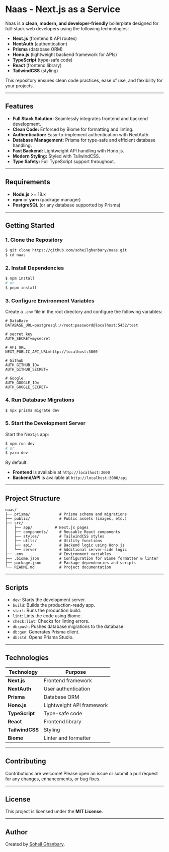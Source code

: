 # Naas - Next.js as a Service

Naas is a **clean, modern, and developer-friendly** boilerplate designed for full-stack web developers using the following technologies:

- **Next.js** (frontend & API routes)
- **NextAuth** (authentication)
- **Prisma** (database ORM)
- **Hono.js** (lightweight backend framework for APIs)
- **TypeScript** (type-safe code)
- **React** (frontend library)
- **TailwindCSS** (styling)

This repository ensures clean code practices, ease of use, and flexibility for your projects.

---

## Features

- **Full Stack Solution:** Seamlessly integrates frontend and backend development.
- **Clean Code:** Enforced by Biome for formatting and linting.
- **Authentication:** Easy-to-implement authentication with NextAuth.
- **Database Management:** Prisma for type-safe and efficient database handling.
- **Fast Backend:** Lightweight API handling with Hono.js.
- **Modern Styling:** Styled with TailwindCSS.
- **Type Safety:** Full TypeScript support throughout.

---

## Requirements

- **Node.js** >= 18.x
- **npm** or **yarn** (package manager)
- **PostgreSQL** (or any database supported by Prisma)

---

## Getting Started

### 1. Clone the Repository

```bash
$ git clone https://github.com/soheilghanbary/naas.git
$ cd naas
```

### 2. Install Dependencies

```bash
$ npm install
# or
$ pnpm install
```

### 3. Configure Environment Variables

Create a `.env` file in the root directory and configure the following variables:

```env
# DataBase
DATABASE_URL=postgresql://root:password@localhost:5432/test

# secret key
AUTH_SECRET=mysecret

# API URL
NEXT_PUBLIC_API_URL=http://localhost:3000

# Github
AUTH_GITHUB_ID=
AUTH_GITHUB_SECRET=

# Google
AUTH_GOOGLE_ID=
AUTH_GOOGLE_SECRET=
```

### 4. Run Database Migrations

```bash
$ npx prisma migrate dev
```

### 5. Start the Development Server

Start the Next.js app:

```bash
$ npm run dev
# or
$ yarn dev
```

By default:

- **Frontend** is available at `http://localhost:3000`
- **Backend/API** is available at `http://localhost:3000/api`

---

## Project Structure

```
naas/
├── prisma/             # Prisma schema and migrations
├── public/             # Public assets (images, etc.)
├── src/
│   ├── app/          # Next.js pages
│   ├── components/     # Reusable React components
│   ├── styles/         # TailwindCSS styles
│   ├── utils/          # Utility functions
│   ├── api/            # Backend logic using Hono.js
│   └── server          # Additional server-side logic
├── .env                # Environment variables
├── .biome.json         # Configuration for Biome formatter & linter
├── package.json        # Package dependencies and scripts
└── README.md           # Project documentation
```

---

## Scripts

- `dev`: Starts the development server.
- `build`: Builds the production-ready app.
- `start`: Runs the production build.
- `lint`: Lints the code using Biome.
- `check:lint`: Checks for linting errors.
- `db:push`: Pushes database migrations to the database.
- `db:gen`: Generates Prisma client.
- `db:std`: Opens Prisma Studio.

---

## Technologies

| Technology    | Purpose                         |
|---------------|---------------------------------|
| **Next.js**   | Frontend framework              |
| **NextAuth**  | User authentication             |
| **Prisma**    | Database ORM                   |
| **Hono.js**   | Lightweight API framework       |
| **TypeScript**| Type-safe code                 |
| **React**     | Frontend library               |
| **TailwindCSS**| Styling                        |
| **Biome**     | Linter and formatter           |

---

## Contributing

Contributions are welcome! Please open an issue or submit a pull request for any changes, enhancements, or bug fixes.

---

## License

This project is licensed under the **MIT License**.

---

## Author

Created by [Soheil Ghanbary](https://github.com/soheilghanbary).